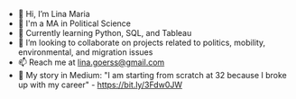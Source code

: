 - 👋 Hi, I’m Lina Maria
- 👀 I'm a MA in Political Science
- 🌱 Currently learning Python, SQL, and Tableau
- 💞️ I’m looking to collaborate on projects related to politics, mobility, environmental, and migration issues
- 📫 Reach me at lina.goerss@gmail.com
- 📝 My story in Medium: "I am starting from scratch at 32 because I broke up with my career" - https://bit.ly/3Fdw0JW

<!---
linapg/linapg is a ✨ special ✨ repository because its `README.md` (this file) appears on your GitHub profile.
You can click the Preview link to take a look at your changes.
--->

